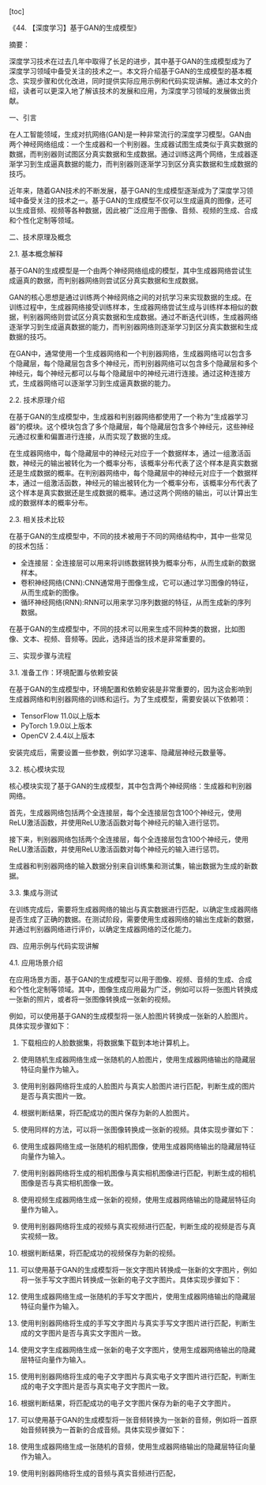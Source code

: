 
[toc]                    
                
                
《44. 【深度学习】基于GAN的生成模型》

摘要：

深度学习技术在过去几年中取得了长足的进步，其中基于GAN的生成模型成为了深度学习领域中备受关注的技术之一。本文将介绍基于GAN的生成模型的基本概念、实现步骤和优化改进，同时提供实际应用示例和代码实现讲解。通过本文的介绍，读者可以更深入地了解该技术的发展和应用，为深度学习领域的发展做出贡献。

一、引言

在人工智能领域，生成对抗网络(GAN)是一种非常流行的深度学习模型。GAN由两个神经网络组成：一个生成器和一个判别器。生成器试图生成类似于真实数据的数据，而判别器则试图区分真实数据和生成数据。通过训练这两个网络，生成器逐渐学习到生成逼真数据的能力，而判别器则逐渐学习到区分真实数据和生成数据的技巧。

近年来，随着GAN技术的不断发展，基于GAN的生成模型逐渐成为了深度学习领域中备受关注的技术之一。基于GAN的生成模型不仅可以生成逼真的图像，还可以生成音频、视频等各种数据，因此被广泛应用于图像、音频、视频的生成、合成和个性化定制等领域。

二、技术原理及概念

2.1. 基本概念解释

基于GAN的生成模型是一个由两个神经网络组成的模型，其中生成器网络尝试生成逼真的数据，而判别器网络则尝试区分真实数据和生成数据。

GAN的核心思想是通过训练两个神经网络之间的对抗学习来实现数据的生成。在训练过程中，生成器网络接受训练样本，生成器网络尝试生成与训练样本相似的数据，判别器网络则尝试区分真实数据和生成数据。通过不断迭代训练，生成器网络逐渐学习到生成逼真数据的能力，而判别器网络则逐渐学习到区分真实数据和生成数据的技巧。

在GAN中，通常使用一个生成器网络和一个判别器网络，生成器网络可以包含多个隐藏层，每个隐藏层包含多个神经元，而判别器网络可以包含多个隐藏层和多个神经元，每个神经元都可以与每个隐藏层中的神经元进行连接。通过这种连接方式，生成器网络可以逐渐学习到生成逼真数据的能力。

2.2. 技术原理介绍

在基于GAN的生成模型中，生成器和判别器网络都使用了一个称为“生成器学习器”的模块。这个模块包含了多个隐藏层，每个隐藏层包含多个神经元，这些神经元通过权重和偏置进行连接，从而实现了数据的生成。

在生成器网络中，每个隐藏层中的神经元对应于一个数据样本，通过一组激活函数，神经元的输出被转化为一个概率分布，该概率分布代表了这个样本是真实数据还是生成数据的概率。在判别器网络中，每个隐藏层中的神经元对应于一个数据样本，通过一组激活函数，神经元的输出被转化为一个概率分布，该概率分布代表了这个样本是真实数据还是生成数据的概率。通过这两个网络的输出，可以计算出生成的数据样本的概率分布。

2.3. 相关技术比较

在基于GAN的生成模型中，不同的技术被用于不同的网络结构中，其中一些常见的技术包括：

- 全连接层：全连接层可以用来将训练数据转换为概率分布，从而生成新的数据样本。
- 卷积神经网络(CNN):CNN通常用于图像生成，它可以通过学习图像的特征，从而生成新的图像。
- 循环神经网络(RNN):RNN可以用来学习序列数据的特征，从而生成新的序列数据。

在基于GAN的生成模型中，不同的技术可以用来生成不同种类的数据，比如图像、文本、视频、音频等。因此，选择适当的技术是非常重要的。

三、实现步骤与流程

3.1. 准备工作：环境配置与依赖安装

在基于GAN的生成模型中，环境配置和依赖安装是非常重要的，因为这会影响到生成器网络和判别器网络的训练和运行。为了生成模型，需要安装以下依赖项：

- TensorFlow 11.0以上版本
- PyTorch 1.9.0以上版本
- OpenCV 2.4.4以上版本

安装完成后，需要设置一些参数，例如学习速率、隐藏层神经元数量等。

3.2. 核心模块实现

核心模块实现了基于GAN的生成模型，其中包含两个神经网络：生成器和判别器网络。

首先，生成器网络包括两个全连接层，每个全连接层包含100个神经元，使用ReLU激活函数，并使用ReLU激活函数对每个神经元的输入进行惩罚。

接下来，判别器网络包括两个全连接层，每个全连接层包含100个神经元，使用ReLU激活函数，并使用ReLU激活函数对每个神经元的输入进行惩罚。

生成器和判别器网络的输入数据分别来自训练集和测试集，输出数据为生成的新数据。

3.3. 集成与测试

在训练完成后，需要将生成器网络的输出与真实数据进行匹配，以确定生成器网络是否生成了正确的数据。在测试阶段，需要使用生成器网络的输出生成新的数据，并通过判别器网络进行评价，以确定生成器网络的泛化能力。

四、应用示例与代码实现讲解

4.1. 应用场景介绍

在应用场景方面，基于GAN的生成模型可以用于图像、视频、音频的生成、合成和个性化定制等领域。其中，图像生成应用最为广泛，例如可以将一张图片转换成一张新的照片，或者将一张图像转换成一张新的视频。

例如，可以使用基于GAN的生成模型将一张人脸图片转换成一张新的人脸图片。具体实现步骤如下：

1. 下载相应的人脸数据集，将数据集下载到本地计算机上。

2. 使用随机生成器网络生成一张随机的人脸图片，使用生成器网络输出的隐藏层特征向量作为输入。

3. 使用判别器网络将生成的人脸图片与真实人脸图片进行匹配，判断生成的图片是否与真实图片一致。

4. 根据判断结果，将匹配成功的图片保存为新的人脸图片。

4. 使用同样的方法，可以将一张图像转换成一张新的视频。具体实现步骤如下：

1. 使用生成器网络生成一张随机的相机图像，使用生成器网络输出的隐藏层特征向量作为输入。

2. 使用判别器网络将生成的相机图像与真实相机图像进行匹配，判断生成的相机图像是否与真实相机图像一致。

3. 使用视频生成器网络生成一张新的视频，使用生成器网络输出的隐藏层特征向量作为输入。

4. 使用判别器网络将生成的视频与真实视频进行匹配，判断生成的视频是否与真实视频一致。

4. 根据判断结果，将匹配成功的视频保存为新的视频。

4. 可以使用基于GAN的生成模型将一张文字图片转换成一张新的文字图片，例如将一张手写文字图片转换成一张新的电子文字图片。具体实现步骤如下：

1. 使用生成器网络生成一张随机的手写文字图片，使用生成器网络输出的隐藏层特征向量作为输入。

2. 使用判别器网络将生成的手写文字图片与真实手写文字图片进行匹配，判断生成的文字图片是否与真实文字图片一致。

3. 使用文字生成器网络生成一张新的电子文字图片，使用生成器网络输出的隐藏层特征向量作为输入。

4. 使用判别器网络将生成的电子文字图片与真实电子文字图片进行匹配，判断生成的电子文字图片是否与真实电子文字图片一致。

5. 根据判断结果，将匹配成功的电子文字图片保存为新的电子文字图片。

4. 可以使用基于GAN的生成模型将一张音频转换为一张新的音频，例如将一首原始音频转换为一首新的合成音频。具体实现步骤如下：

1. 使用生成器网络生成一张随机的音频，使用生成器网络输出的隐藏层特征向量作为输入。

2. 使用判别器网络将生成的音频与真实音频进行匹配，

